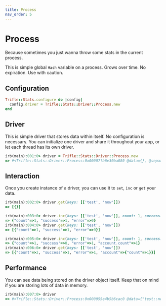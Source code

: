 ```yaml
---
title: Process
nav_order: 5
---
```


# Process

Because sometimes you just wanna throw some stats in the current process.

This is simple global `Hash` variable on a process. Grows over time. No expiration. Use with caution.

## Configuration

```ruby
Trifle::Stats.configure do |config|
  config.driver = Trifle::Stats::Driver::Process.new
end
```

## Driver

This is simple driver that stores data within itself. No configuration is necessary. You can initialize one driver and share it throughout your app, or let each thread has its own driver.

```ruby
irb(main):001:0> driver = Trifle::Stats::Driver::Process.new
=> #<Trifle::Stats::Driver::Process:0x00007fb6e30ba080 @data={}, @separator="::">
```

## Interaction

Once you create instance of a driver, you can use it to `set`, `inc` or `get` your data.

```ruby
irb(main):002:0> driver.get(keys: [['test', 'now']])
=> [{}]

irb(main):003:0> driver.inc(keys: [['test', 'now']], count: 1, success: 1, error: 0)
=> {"count"=>1, "success"=>1, "error"=>0}
irb(main):004:0> driver.get(keys: [['test', 'now']])
=> [{"count"=>1, "success"=>1, "error"=>0}]

irb(main):005:0> driver.inc(keys: [['test', 'now']], count: 1, success: 0, error: 1, account: { count: 1 })
=> {"count"=>1, "success"=>0, "error"=>1, "account.count"=>1}
irb(main):006:0> driver.get(keys: [['test', 'now']])
=> [{"count"=>2, "success"=>1, "error"=>1, "account"=>{"count"=>1}}]
```

## Performance

You can see data being stored on the driver object itself. Keep that on mind if you are storing lots of data in memory.

```ruby
irb(main):007:0> driver
=> #<Trifle::Stats::Driver::Process:0x000055e4b5b6cac0 @data={"test::now"=>{"count"=>2, "success"=>1, "error"=>1, "account.count"=>1}}, @separator="::">
```
